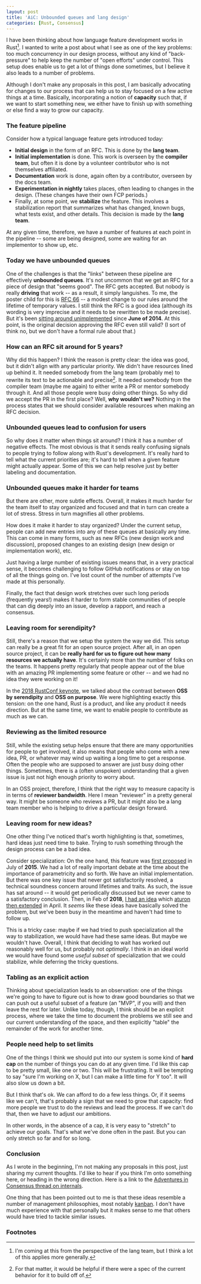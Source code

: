```yaml
---
layout: post
title: 'AiC: Unbounded queues and lang design'
categories: [Rust, Consensus]
---
```


I have been thinking about how language feature development works in
Rust[^lang]. I wanted to write a post about what I see as one of the
key problems: too much concurrency in our design process, without any
kind of "back-pressure" to help keep the number of "open efforts"
under control. This setup does enable us to get a lot of things done sometimes,
but I believe it also leads to a number of problems.

[^lang]: I'm coming at this from the perspective of the lang team, but I think a lot of this applies more generally.

Although I don't make any proposals in this post, I am basically
advocating for changes to our process that can help us to stay focused
on a few active things at a time. Basically, incorporating a notion of
**capacity** such that, if we want to start something new, we either
have to finish up with something or else find a way to grow our
capacity.

### The feature pipeline

Consider how a typical language feature gets introduced today:

- **Initial design** in the form of an RFC. This is done by the **lang team**.
- **Initial implementation** is done. This work is overseen by the
  **compiler team**, but often it is done by a volunteer contributor
  who is not themselves affiliated. 
- **Documentation** work is done, again often by a contributor,
  overseen by the docs team.
- **Experimentation in nightly** takes places, often leading to
  changes in the design.  (These changes have their own FCP periods.)
- Finally, at some point, we **stabilize** the feature. This involves
  a stabilization report that summarizes what has changed, known bugs,
  what tests exist, and other details. This decision is made by the
  **lang team**.

At any given time, therefore, we have a number of features at each
point in the pipeline -- some are being designed, some are waiting for
an implementor to show up, etc. 

### Today we have unbounded queues

One of the challenges is that the "links" between these pipeline are
effectively **unbounded queues**. It's not uncommon that we get an RFC
for a piece of design that "seems good". The RFC gets accepted. But
nobody is really **driving** that work -- as a result, it simply
languishes.  To me, the poster child for this is [RFC 66] -- a modest
change to our rules around the lifetime of temporary values. I still
think the RFC is a good idea (although its wording is very imprecise
and it needs to be rewritten to be made precise). But it's been
[sitting around unimplemented][15023] since **June of 2014**. At this
point, is the original decision approving the RFC even still valid? (I
sort of think no, but we don't have a formal rule about that.)

[15023]: https://github.com/rust-lang/rust/issues/15023
[RFC 66]: https://rust-lang.github.io/rfcs/0066-better-temporary-lifetimes.html

### How can an RFC sit around for 5 years?

Why did this happen? I think the reason is pretty clear: the idea was
good, but it didn't align with any particular priority. We didn't have
resources lined up behind it. It needed somebody from the lang team
(probably me) to rewrite its text to be actionable and
precise[^ref]. It needed somebody from the compiler team (maybe me
again) to either write a PR or mentor somebody through it. And all
those people were busy doing other things. So why did we accept the PR
in the first place? Well, **why wouldn't we?** Nothing in the process
states that we should consider available resources when making an RFC
decision.

[^ref]: For that matter, it would be helpful if there were a spec of the current behavior for it to build off of. 

### Unbounded queues lead to confusion for users

So why does it matter when things sit around? I think it has a number
of negative effects. The most obvious is that it sends really
confusing signals to people trying to follow along with Rust's
development. It's really hard to tell what the current priorities are;
it's hard to tell when a given feature might actually appear. Some of
this we can help resolve just by better labeling and documentation.

### Unbounded queues make it harder for teams

But there are other, more subtle effects. Overall, it makes it much
harder for the team itself to stay organized and focused and that in
turn can create a lot of stress. Stress in turn magnifies all other
problems.

How does it make it harder to stay organized? Under the current setup,
people can add new entries into any of these queues at basically any
time. This can come in many forms, such as new RFCs (new design work
and discussion), proposed changes to an existing design (new design or
implementation work), etc.

Just having a large number of existing issues means that, in a very
practical sense, it becomes challenging to follow GitHub notifications
or stay on top of all the things going on. I've lost count of the
number of attempts I've made at this personally.

Finally, the fact that design work stretches over such long periods
(frequently years!) makes it harder to form stable communities of
people that can dig deeply into an issue, develop a rapport, and reach
a consensus.

### Leaving room for serendipity?

Still, there's a reason that we setup the system the way we did. This
setup can really be a great fit for an open source project. After all,
in an open source project, it can be **really hard for us to figure
out how many resources we actually have**. It's certainly more than
the number of folks on the teams. It happens pretty regularly that
people appear out of the blue with an amazing PR implementing some
feature or other -- and we had no idea they were working on it!

In the [2018 RustConf keynote], we talked about the contrast between
**OSS by serendipity** and **OSS on purpose**. We were highlighting
exactly this tension: on the one hand, Rust is a product, and like any
product it needs direction. But at the same time, we want to enable
people to contribute as much as we can.

[2018 RustConf keynote]: https://www.youtube.com/watch?v=J9OFQm8Qf1I

### Reviewing as the limited resource

Still, while the existing setup helps ensure that there are many
opportunities for people to get involved, it also means that people
who come with a new idea, PR, or whatever may wind up waiting a long
time to get a response. Often the people who are supposed to answer
are just busy doing other things. Sometimes, there is a (often
unspoken) understanding that a given issue is just not high enough
priority to worry about.

In an OSS project, therefore, I think that the right way to measure
capacity is in terms of **reviewer bandwidth**. Here I mean "reviewer"
in a pretty general way. It might be someone who reviews a PR, but it
might also be a lang team member who is helping to drive a particular
design forward.

### Leaving room for new ideas?

One other thing I've noticed that's worth highlighting is that,
sometimes, hard ideas just need time to bake. Trying to rush something
through the design process can be a bad idea. 

Consider specialization: On the one hand, this feature was [first
proposed][rfc1210] in July of **2015**. We had a lot of really
important debate at the time about the importance of parametricity and
so forth. We have an initial implementation. But there was one key
issue that never got satisfactorily resolved, a technical soundness
concern around lifetimes and traits. As such, the issue has sat around
-- it would get periodically discussed but we never came to a
satisfactory conclusion. Then, in Feb of **2018**, [I had an idea][s1]
which [aturon then extended][s2] in April. It *seems* like these ideas
have basically solved the problem, but we've been busy in the meantime
and haven't had time to follow up.

[rfc1210]: https://github.com/rust-lang/rfcs/pull/1210
[s1]: http://smallcultfollowing.com/babysteps/blog/2018/02/09/maximally-minimal-specialization-always-applicable-impls/
[s2]: http://aturon.github.io/tech/2018/04/05/sound-specialization/

This is a tricky case: maybe if we had tried to push specialization
all the way to stabilization, we would have had these same ideas. But
maybe we wouldn't have. Overall, I think that deciding to wait has
worked out reasonably well for us, but probably not *optimally*. I
think in an ideal world we would have found some *useful subset* of
specialization that we could stabilize, while deferring the tricky
questions.

### Tabling as an explicit action

Thinking about specialization leads to an observation: one of the
things we're going to have to figure out is how to draw good
boundaries so that we can push out a useful subset of a feature (an
"MVP", if you will) and then leave the rest for later. Unlike today,
though, I think should be an explicit process, where we take the time
to document the problems we still see and our current understanding of
the space, and then explicitly "table" the remainder of the work for
another time.

### People need help to set limits

One of the things I think we should put into our system is some kind
of **hard cap** on the number of things you can do at any given time.
I'd like this cap to be pretty small, like one or two. This will be
frustrating. It will be tempting to say "sure I'm working on X, but I
can make a little time for Y too". It will also slow us down a bit.

But I think that's ok. We can afford to do a few less things. Or, if
it seems like we can't, that's probably a sign that we need to grow
that capacity: find more people we trust to do the reviews and lead
the process. If we can't do that, then we have to adjust our ambitions.

In other words, in the absence of a cap, it is very easy to "stretch"
to achieve our goals. That's what we've done often in the past. But
you can only stretch so far and for so long.

### Conclusion

As I wrote in the beginning, I'm not making any proposals in this
post, just sharing my current thoughts. I'd like to hear if you think
I'm onto something here, or heading in the wrong direction. Here is a
link to the [Adventures in Consensus thread on internals][thread].

[thread]: https://internals.rust-lang.org/t/aic-adventures-in-consensus/9843

One thing that has been pointed out to me is that these ideas resemble
a number of management philosophies, most notably [kanban]. I don't
have much experience with that personally but it makes sense to me
that others would have tried to tackle similar issues.

[kanban]: https://en.wikipedia.org/wiki/Kanban

### Footnotes
